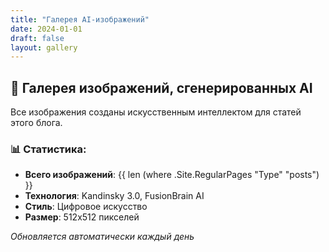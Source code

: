 ```yaml
---
title: "Галерея AI-изображений"
date: 2024-01-01
draft: false
layout: gallery
---
```


## 🎨 Галерея изображений, сгенерированных AI

Все изображения созданы искусственным интеллектом для статей этого блога.

### 📊 Статистика:
- **Всего изображений**: {{ len (where .Site.RegularPages "Type" "posts") }}
- **Технология**: Kandinsky 3.0, FusionBrain AI
- **Стиль**: Цифровое искусство
- **Размер**: 512x512 пикселей

*Обновляется автоматически каждый день*
